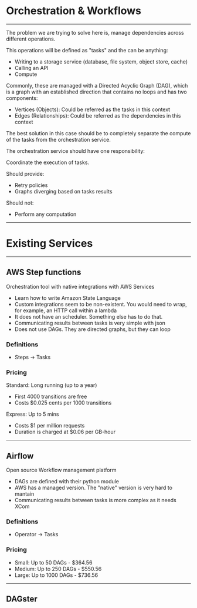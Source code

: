 # Orchestration & Workflows 
----------------------------------------------------------------

The problem we are trying to solve here is, manage dependencies across
different operations.

This operations will be defined as "tasks" and the can be anything:

- Writing to a storage service (database, file system, object store, cache)
- Calling an API
- Compute

Commonly, these are managed with a Directed Acyclic Graph (DAG), which is a
graph with an established direction that contains no loops and has two
components:

- Vertices (Objects): Could be referred as the tasks in this context
- Edges (Relationships): Could be referred as the dependencies in this context

The best solution in this case should be to completely separate the compute of
the tasks from the orchestration service.

The orchestration service should have one responsibility:

Coordinate the execution of tasks. 

Should provide:
- Retry policies
- Graphs diverging based on tasks results

Should not:
- Perform any computation

----------------------------------------------------------------

# Existing Services 
----------------------------------------------------------------

## AWS Step functions

Orchestration tool with native integrations with AWS Services

- Learn how to write Amazon State Language
- Custom integrations seem to be non-existent. You would need to wrap, for
  example, an HTTP call within a lambda
- It does not have an scheduler. Something else has to do that.
- Communicating results between tasks is very simple with json
- Does not use DAGs. They are directed graphs, but they can loop

### Definitions

- Steps -> Tasks

### Pricing

Standard: Long running (up to a year)
- First 4000 transitions are free
- Costs $0.025 cents per 1000 transitions 

Express: Up to 5 mins 
- Costs $1 per million requests
- Duration is charged at $0.06 per GB-hour

----------------------------------------------------------------

## Airflow

Open source Workflow management platform

- DAGs are defined with their python module
- AWS has a managed version. The "native" version is very hard to mantain
- Communicating results between tasks is more complex as it needs XCom

### Definitions

- Operator -> Tasks

### Pricing

- Small: Up to 50 DAGs - $364.56 
- Medium: Up to 250 DAGs - $550.56 
- Large: Up to 1000 DAGs - $736.56

----------------------------------------------------------------

## DAGster

